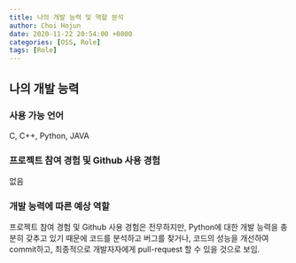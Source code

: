 ```yaml
---
title: 나의 개발 능력 및 역할 분석
author: Choi Hojun
date: 2020-11-22 20:54:00 +0800
categories: [OSS, Role]
tags: [Role]
---
```


## 나의 개발 능력

### 사용 가능 언어

C, C++, Python, JAVA

### 프로젝트 참여 경험 및 Github 사용 경험

없음

### 개발 능력에 따른 예상 역할

프로젝트 참여 경험 및 Github 사용 경험은 전무하지만, Python에 대한 개발 능력을 충분히 갖추고 있기 때문에 코드를 분석하고 버그를 찾거나, 코드의 성능을 개선하여 commit하고, 최종적으로 개발자자에게 pull-request 할 수 있을 것으로 보임.
